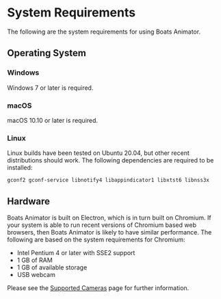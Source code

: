 # System Requirements

The following are the system requirements for using Boats Animator.

## Operating System

### Windows

Windows 7 or later is required.

### macOS

macOS 10.10 or later is required.

### Linux

Linux builds have been tested on Ubuntu 20.04, but other recent distributions should work. The following dependencies are required to be installed:

```plaintext
gconf2 gconf-service libnotify4 libappindicator1 libxtst6 libnss3x
```

## Hardware

Boats Animator is built on Electron, which is in turn built on Chromium. If your system is able to run recent versions of Chromium based web browsers, then Boats Animator is likely to have similar performance. The following are based on the system requirements for Chromium:

- Intel Pentium 4 or later with SSE2 support
- 1 GB of RAM
- 1 GB of available storage
- USB webcam

Please see the [Supported Cameras](/introduction/cameras) page for further information.
